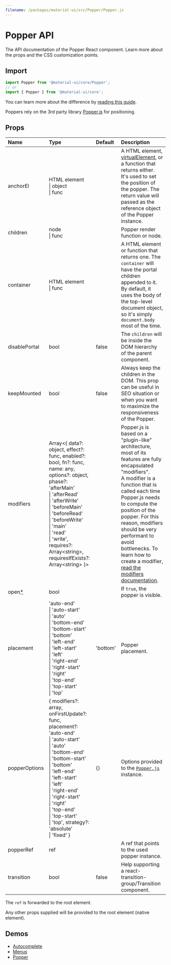 ```yaml
---
filename: /packages/material-ui/src/Popper/Popper.js
---
```


<!--- This documentation is automatically generated, do not try to edit it. -->

# Popper API

<p class="description">The API documentation of the Popper React component. Learn more about the props and the CSS customization points.</p>

## Import

```js
import Popper from '@material-ui/core/Popper';
// or
import { Popper } from '@material-ui/core';
```

You can learn more about the difference by [reading this guide](/guides/minimizing-bundle-size/).

Poppers rely on the 3rd party library [Popper.js](https://popper.js.org/docs/v2/) for positioning.



## Props

| Name | Type | Default | Description |
|:-----|:-----|:--------|:------------|
| <span class="prop-name">anchorEl</span> | <span class="prop-type">HTML element<br>&#124;&nbsp;object<br>&#124;&nbsp;func</span> |  | A HTML element, [virtualElement](https://popper.js.org/docs/v2/virtual-elements/), or a function that returns either. It's used to set the position of the popper. The return value will passed as the reference object of the Popper instance. |
| <span class="prop-name">children</span> | <span class="prop-type">node<br>&#124;&nbsp;func</span> |  | Popper render function or node. |
| <span class="prop-name">container</span> | <span class="prop-type">HTML element<br>&#124;&nbsp;func</span> |  | A HTML element or function that returns one. The `container` will have the portal children appended to it.<br>By default, it uses the body of the top-level document object, so it's simply `document.body` most of the time. |
| <span class="prop-name">disablePortal</span> | <span class="prop-type">bool</span> | <span class="prop-default">false</span> | The `children` will be inside the DOM hierarchy of the parent component. |
| <span class="prop-name">keepMounted</span> | <span class="prop-type">bool</span> | <span class="prop-default">false</span> | Always keep the children in the DOM. This prop can be useful in SEO situation or when you want to maximize the responsiveness of the Popper. |
| <span class="prop-name">modifiers</span> | <span class="prop-type">Array&lt;{ data?: object, effect?: func, enabled?: bool, fn?: func, name: any, options?: object, phase?: 'afterMain'<br>&#124;&nbsp;'afterRead'<br>&#124;&nbsp;'afterWrite'<br>&#124;&nbsp;'beforeMain'<br>&#124;&nbsp;'beforeRead'<br>&#124;&nbsp;'beforeWrite'<br>&#124;&nbsp;'main'<br>&#124;&nbsp;'read'<br>&#124;&nbsp;'write', requires?: Array&lt;string&gt;, requiresIfExists?: Array&lt;string&gt; }&gt;</span> |  | Popper.js is based on a "plugin-like" architecture, most of its features are fully encapsulated "modifiers".<br>A modifier is a function that is called each time Popper.js needs to compute the position of the popper. For this reason, modifiers should be very performant to avoid bottlenecks. To learn how to create a modifier, [read the modifiers documentation](https://popper.js.org/docs/v2/modifiers/). |
| <span class="prop-name required">open<abbr title="required">*</abbr></span> | <span class="prop-type">bool</span> |  | If `true`, the popper is visible. |
| <span class="prop-name">placement</span> | <span class="prop-type">'auto-end'<br>&#124;&nbsp;'auto-start'<br>&#124;&nbsp;'auto'<br>&#124;&nbsp;'bottom-end'<br>&#124;&nbsp;'bottom-start'<br>&#124;&nbsp;'bottom'<br>&#124;&nbsp;'left-end'<br>&#124;&nbsp;'left-start'<br>&#124;&nbsp;'left'<br>&#124;&nbsp;'right-end'<br>&#124;&nbsp;'right-start'<br>&#124;&nbsp;'right'<br>&#124;&nbsp;'top-end'<br>&#124;&nbsp;'top-start'<br>&#124;&nbsp;'top'</span> | <span class="prop-default">'bottom'</span> | Popper placement. |
| <span class="prop-name">popperOptions</span> | <span class="prop-type">{ modifiers?: array, onFirstUpdate?: func, placement?: 'auto-end'<br>&#124;&nbsp;'auto-start'<br>&#124;&nbsp;'auto'<br>&#124;&nbsp;'bottom-end'<br>&#124;&nbsp;'bottom-start'<br>&#124;&nbsp;'bottom'<br>&#124;&nbsp;'left-end'<br>&#124;&nbsp;'left-start'<br>&#124;&nbsp;'left'<br>&#124;&nbsp;'right-end'<br>&#124;&nbsp;'right-start'<br>&#124;&nbsp;'right'<br>&#124;&nbsp;'top-end'<br>&#124;&nbsp;'top-start'<br>&#124;&nbsp;'top', strategy?: 'absolute'<br>&#124;&nbsp;'fixed' }</span> | <span class="prop-default">{}</span> | Options provided to the [`Popper.js`](https://popper.js.org/docs/v2/constructors/#options) instance. |
| <span class="prop-name">popperRef</span> | <span class="prop-type">ref</span> |  | A ref that points to the used popper instance. |
| <span class="prop-name">transition</span> | <span class="prop-type">bool</span> | <span class="prop-default">false</span> | Help supporting a react-transition-group/Transition component. |

The `ref` is forwarded to the root element.

Any other props supplied will be provided to the root element (native element).

## Demos

- [Autocomplete](/components/autocomplete/)
- [Menus](/components/menus/)
- [Popper](/components/popper/)

